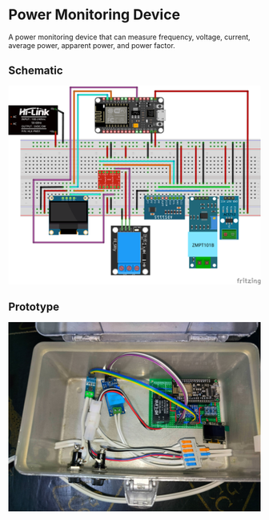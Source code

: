 # Power Monitoring Device

A power monitoring device that can measure frequency, voltage, current, average power, apparent power, and power factor.

## Schematic

![](./.data/power-monitor-breadboard.png)

## Prototype

![](./.data/00-power-monitor.jpg)
